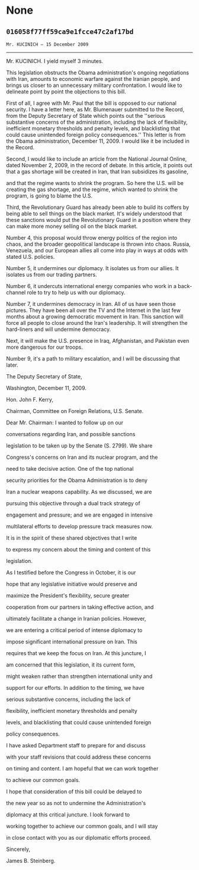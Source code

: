 # None
## `016058f77ff59ca9e1fcce47c2af17bd`
`Mr. KUCINICH — 15 December 2009`

---


Mr. KUCINICH. I yield myself 3 minutes.

This legislation obstructs the Obama administration's ongoing 
negotiations with Iran, amounts to economic warfare against the Iranian 
people, and brings us closer to an unnecessary military confrontation. 
I would like to delineate point by point the objections to this bill.

First of all, I agree with Mr. Paul that the bill is opposed to our 
national security. I have a letter here, as Mr. Blumenauer submitted to 
the Record, from the Deputy Secretary of State which points out the 
''serious substantive concerns of the administration, including the 
lack of flexibility, inefficient monetary thresholds and penalty 
levels, and blacklisting that could cause unintended foreign policy 
consequences.'' This letter is from the Obama administration, December 
11, 2009. I would like it be included in the Record.

Second, I would like to include an article from the National Journal 
Online, dated November 2, 2009, in the record of debate. In this 
article, it points out that a gas shortage will be created in Iran, 
that Iran subsidizes its gasoline,


and that the regime wants to shrink the program. So here the U.S. will 
be creating the gas shortage, and the regime, which wanted to shrink 
the program, is going to blame the U.S.

Third, the Revolutionary Guard has already been able to build its 
coffers by being able to sell things on the black market. It's widely 
understood that these sanctions would put the Revolutionary Guard in a 
position where they can make more money selling oil on the black 
market.

Number 4, this proposal would throw energy politics of the region 
into chaos, and the broader geopolitical landscape is thrown into 
chaos. Russia, Venezuela, and our European allies all come into play in 
ways at odds with stated U.S. policies.

Number 5, it undermines our diplomacy. It isolates us from our 
allies. It isolates us from our trading partners.

Number 6, it undercuts international energy companies who work in a 
back-channel role to try to help us with our diplomacy.

Number 7, it undermines democracy in Iran. All of us have seen those 
pictures. They have been all over the TV and the Internet in the last 
few months about a growing democratic movement in Iran. This sanction 
will force all people to close around the Iran's leadership. It will 
strengthen the hard-liners and will undermine democracy.

Next, it will make the U.S. presence in Iraq, Afghanistan, and 
Pakistan even more dangerous for our troops.

Number 9, it's a path to military escalation, and I will be 
discussing that later.

















The Deputy Secretary of State,



















Washington, December 11, 2009.


 Hon. John F. Kerry,


 Chairman, Committee on Foreign Relations, U.S. Senate.



 Dear Mr. Chairman: I wanted to follow up on our 


 conversations regarding Iran, and possible sanctions 


 legislation to be taken up by the Senate (S. 2799). We share 


 Congress's concerns on Iran and its nuclear program, and the 


 need to take decisive action. One of the top national 


 security priorities for the Obama Administration is to deny 


 Iran a nuclear weapons capability. As we discussed, we are 


 pursuing this objective through a dual track strategy of 


 engagement and pressure; and we are engaged in intensive 


 multilateral efforts to develop pressure track measures now. 


 It is in the spirit of these shared objectives that I write 


 to express my concern about the timing and content of this 


 legislation.



 As I testified before the Congress in October, it is our 


 hope that any legislative initiative would preserve and 


 maximize the President's flexibility, secure greater 


 cooperation from our partners in taking effective action, and 


 ultimately facilitate a change in Iranian policies. However, 


 we are entering a critical period of intense diplomacy to 


 impose significant international pressure on Iran. This 


 requires that we keep the focus on Iran. At this juncture, I 


 am concerned that this legislation, it its current form, 


 might weaken rather than strengthen international unity and 


 support for our efforts. In addition to the timing, we have 


 serious substantive concerns, including the lack of 


 flexibility, inefficient monetary thresholds and penalty 


 levels, and blacklisting that could cause unintended foreign 


 policy consequences.



 I have asked Department staff to prepare for and discuss 


 with your staff revisions that could address these concerns 


 on timing and content. I am hopeful that we can work together 


 to achieve our common goals.



 I hope that consideration of this bill could be delayed to 


 the new year so as not to undermine the Administration's 


 diplomacy at this critical juncture. I look forward to 


 working together to achieve our common goals, and I will stay 


 in close contact with you as our diplomatic efforts proceed.





 Sincerely,


 James B. Steinberg.